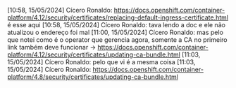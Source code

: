 [10:58, 15/05/2024] Cícero Ronaldo: https://docs.openshift.com/container-platform/4.12/security/certificates/replacing-default-ingress-certificate.html é esse aqui
[10:58, 15/05/2024] Cícero Ronaldo: tava lendo a doc e ele não atualizou o endereço foi mal
[11:00, 15/05/2024] Cícero Ronaldo: mas pelo que notei como é o operator que gerencia agora, somente a CA no primeiro link também deve funcionar -> https://docs.openshift.com/container-platform/4.12/security/certificates/updating-ca-bundle.html
[11:03, 15/05/2024] Cícero Ronaldo: pelo que vi é a mesma coisa
[11:03, 15/05/2024] Cícero Ronaldo: https://docs.openshift.com/container-platform/4.8/security/certificates/updating-ca-bundle.html